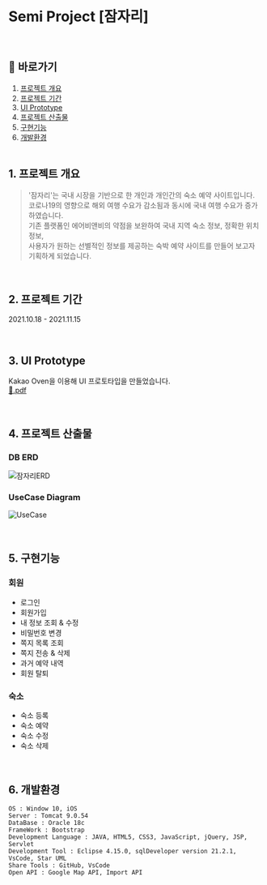 # Semi Project [잠자리]
<br>

## 🔎 바로가기
1. [프로젝트 개요](https://github.com/elilly00/Odonata#1-%ED%94%84%EB%A1%9C%EC%A0%9D%ED%8A%B8-%EA%B0%9C%EC%9A%94) <br>
2. [프로젝트 기간](https://github.com/elilly00/Odonata#2-%ED%94%84%EB%A1%9C%EC%A0%9D%ED%8A%B8-%EA%B8%B0%EA%B0%84) <br>
3. [UI Prototype](https://github.com/elilly00/Odonata#3-ui-prototype) <br>
4. [프로젝트 산출물](https://github.com/elilly00/Odonata#4-db-erd) <br>
5. [구현기능](https://github.com/elilly00/Odonata#5-%EA%B5%AC%ED%98%84%EA%B8%B0%EB%8A%A5) <br>
6. [개발환경](https://github.com/elilly00/Odonata#6-%EA%B0%9C%EB%B0%9C%ED%99%98%EA%B2%BD)
<br><br>

## 1. 프로젝트 개요
> '잠자리'는 국내 시장을 기반으로 한 개인과 개인간의 숙소 예약 사이트입니다. <br> 
코로나19의 영향으로 해외 여행 수요가 감소됨과 동시에 국내 여행 수요가 증가하였습니다. <br> 
기존 플랫폼인 에어비앤비의 약점을 보완하여 국내 지역 숙소 정보, 정확한 위치 정보, <br> 
사용자가 원하는 선별적인 정보를 제공하는 숙박 예약 사이트를 만들어 보고자 기획하게 되었습니다.
<br>

## 2. 프로젝트 기간
2021.10.18 - 2021.11.15

<br>

## 3. UI Prototype
Kakao Oven을 이용해 UI 프로토타입을 만들었습니다.<br>
[:floppy_disk:.pdf](https://github.com/Cwonseok/Odonata/files/7986646/UI.Prototype.pdf)

<br>

## 4. 프로젝트 산출물
### DB ERD
![잠자리ERD](https://user-images.githubusercontent.com/90914001/152160371-dd5a336b-6e87-4ec2-9ee8-927770c44c89.png)
### UseCase Diagram
![UseCase](https://user-images.githubusercontent.com/90914001/161914415-dd4857c1-5cf8-4465-aaa4-2104b4e2c61e.PNG)

<br>

## 5. 구현기능
### 회원
- 로그인
- 회원가입
- 내 정보 조회 & 수정
- 비밀번호 변경
- 쪽지 목록 조회
- 쪽지 전송 & 삭제
- 과거 예약 내역
- 회원 탈퇴

### 숙소
- 숙소 등록
- 숙소 예약
- 숙소 수정
- 숙소 삭제

<br>

## 6. 개발환경
```
OS : Window 10, iOS
Server : Tomcat 9.0.54
DataBase : Oracle 18c
FrameWork : Bootstrap
Development Language : JAVA, HTML5, CSS3, JavaScript, jQuery, JSP, Servlet
Development Tool : Eclipse 4.15.0, sqlDeveloper version 21.2.1, VsCode, Star UML
Share Tools : GitHub, VsCode
Open API : Google Map API, Import API 
```
